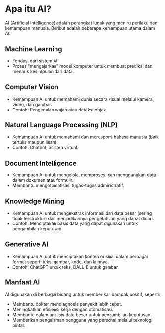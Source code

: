 # Apa itu AI?

AI (Artificial Intelligence) adalah perangkat lunak yang meniru perilaku dan kemampuan manusia. Berikut adalah beberapa kemampuan utama dalam AI:

## Machine Learning
- Fondasi dari sistem AI.
- Proses "mengajarkan" model komputer untuk membuat prediksi dan menarik kesimpulan dari data.

## Computer Vision
- Kemampuan AI untuk memahami dunia secara visual melalui kamera, video, dan gambar.
- Contoh: Pengenalan wajah atau deteksi objek.

## Natural Language Processing (NLP)
- Kemampuan AI untuk memahami dan merespons bahasa manusia (baik tertulis maupun lisan).
- Contoh: Chatbot, asisten virtual.

## Document Intelligence
- Kemampuan AI untuk mengelola, memproses, dan menggunakan data dalam dokumen atau formulir.
- Membantu mengotomatisasi tugas-tugas administratif.

## Knowledge Mining
- Kemampuan AI untuk mengekstrak informasi dari data besar (sering tidak terstruktur) dan menjadikannya pengetahuan yang dapat dicari.
- Contoh: Menciptakan basis data yang dapat digunakan untuk pengambilan keputusan.

## Generative AI
- Kemampuan AI untuk menciptakan konten orisinal dalam berbagai format seperti teks, gambar, kode, dan lainnya.
- Contoh: ChatGPT untuk teks, DALL-E untuk gambar.

## Manfaat AI
AI digunakan di berbagai bidang untuk memberikan dampak positif, seperti:
- Membantu dokter mendiagnosis penyakit lebih cepat.
- Meningkatkan efisiensi kerja dengan otomatisasi.
- Membantu dalam analisis data besar untuk pengambilan keputusan.
- Memberikan pengalaman pengguna yang personal melalui teknologi pintar.
